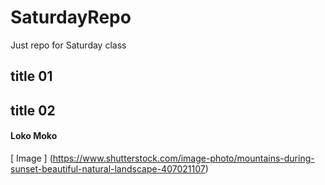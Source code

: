 # SaturdayRepo
Just repo for Saturday class
## title 01
## title 02
#### Loko Moko

[ Image ] (https://www.shutterstock.com/image-photo/mountains-during-sunset-beautiful-natural-landscape-407021107)

